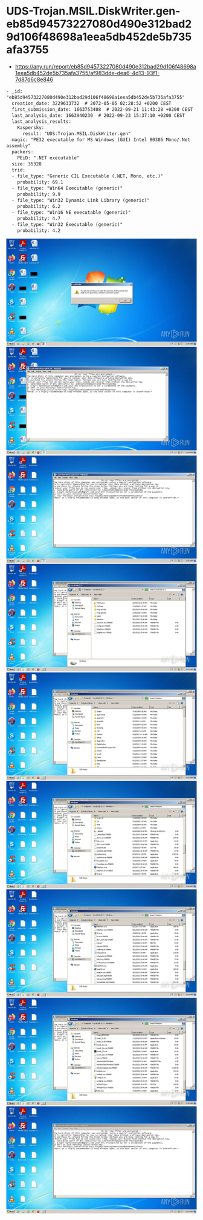 # UDS-Trojan.MSIL.DiskWriter.gen-eb85d94573227080d490e312bad29d106f48698a1eea5db452de5b735afa3755

- https://any.run/report/eb85d94573227080d490e312bad29d106f48698a1eea5db452de5b735afa3755/af983dde-dea6-4d13-93f1-7d87d6c8e846

```
- _id: "eb85d94573227080d490e312bad29d106f48698a1eea5db452de5b735afa3755"
  creation_date: 3229633732  # 2072-05-05 02:28:52 +0200 CEST
  first_submission_date: 1663753408  # 2022-09-21 11:43:28 +0200 CEST
  last_analysis_date: 1663940230  # 2022-09-23 15:37:10 +0200 CEST
  last_analysis_results: 
    Kaspersky: 
      result: "UDS:Trojan.MSIL.DiskWriter.gen"
  magic: "PE32 executable for MS Windows (GUI) Intel 80386 Mono/.Net assembly"
  packers: 
    PEiD: ".NET executable"
  size: 35328
  trid: 
  - file_type: "Generic CIL Executable (.NET, Mono, etc.)"
    probability: 69.1
  - file_type: "Win64 Executable (generic)"
    probability: 9.9
  - file_type: "Win32 Dynamic Link Library (generic)"
    probability: 6.2
  - file_type: "Win16 NE executable (generic)"
    probability: 4.7
  - file_type: "Win32 Executable (generic)"
    probability: 4.2
```

![af983dde-dea6-4d13-93f1-7d87d6c8e846-1.jpeg](af983dde-dea6-4d13-93f1-7d87d6c8e846-1.jpeg)
![af983dde-dea6-4d13-93f1-7d87d6c8e846-2.jpeg](af983dde-dea6-4d13-93f1-7d87d6c8e846-2.jpeg)
![af983dde-dea6-4d13-93f1-7d87d6c8e846-4.jpeg](af983dde-dea6-4d13-93f1-7d87d6c8e846-4.jpeg)
![af983dde-dea6-4d13-93f1-7d87d6c8e846-7.jpeg](af983dde-dea6-4d13-93f1-7d87d6c8e846-7.jpeg)
![af983dde-dea6-4d13-93f1-7d87d6c8e846-8.jpeg](af983dde-dea6-4d13-93f1-7d87d6c8e846-8.jpeg)
![af983dde-dea6-4d13-93f1-7d87d6c8e846-9.jpeg](af983dde-dea6-4d13-93f1-7d87d6c8e846-9.jpeg)
![af983dde-dea6-4d13-93f1-7d87d6c8e846-10.jpeg](af983dde-dea6-4d13-93f1-7d87d6c8e846-10.jpeg)
![af983dde-dea6-4d13-93f1-7d87d6c8e846-11.jpeg](af983dde-dea6-4d13-93f1-7d87d6c8e846-11.jpeg)
![af983dde-dea6-4d13-93f1-7d87d6c8e846-12.jpeg](af983dde-dea6-4d13-93f1-7d87d6c8e846-12.jpeg)
